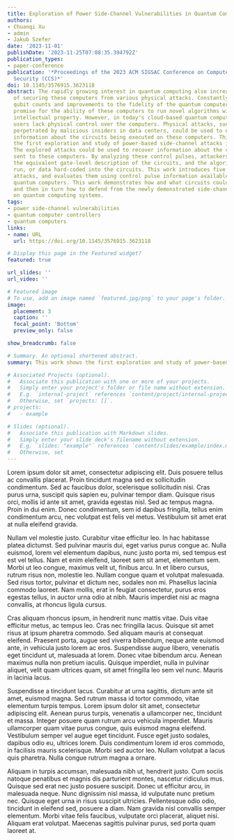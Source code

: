 ```yaml
---
title: Exploration of Power Side-Channel Vulnerabilities in Quantum Computer Controllers
authors:
- Chuanqi Xu
- admin 
- Jakub Szefer
date: '2023-11-01'
publishDate: '2023-11-25T07:08:35.394792Z'
publication_types:
- paper-conference
publication: '*Proceedings of the 2023 ACM SIGSAC Conference on Computer and Communications
  Security (CCS)*'
doi: 10.1145/3576915.3623118
abstract: The rapidly growing interest in quantum computing also increases the importance
  of securing these computers from various physical attacks. Constantly increasing
  qubit counts and improvements to the fidelity of the quantum computers hold great
  promise for the ability of these computers to run novel algorithms with highly sensitive
  intellectual property. However, in today's cloud-based quantum computer setting,
  users lack physical control over the computers. Physical attacks, such as those
  perpetrated by malicious insiders in data centers, could be used to extract sensitive
  information about the circuits being executed on these computers. This work shows
  the first exploration and study of power-based side-channel attacks in quantum computers.
  The explored attacks could be used to recover information about the control pulses
  sent to these computers. By analyzing these control pulses, attackers can reverse-engineer
  the equivalent gate-level description of the circuits, and the algorithms being
  run, or data hard-coded into the circuits. This work introduces five new types of
  attacks, and evaluates them using control pulse information available from cloud-based
  quantum computers. This work demonstrates how and what circuits could be recovered,
  and then in turn how to defend from the newly demonstrated side-channel attacks
  on quantum computing systems.
tags:
- power side-channel vulnerabilities
- quantum computer controllers
- quantum computers
links:
- name: URL
  url: https://doi.org/10.1145/3576915.3623118

# Display this page in the Featured widget?
featured: true

url_slides: ''
url_video: ''

# Featured image
# To use, add an image named `featured.jpg/png` to your page's folder.
image:
  placement: 3 
  caption: ''
  focal_point: 'Bottom'
  preview_only: false

show_breadcrumb: false

# Summary. An optional shortened abstract.
summary: This work shows the first exploration and study of power-based side-channel attacks in quantum computers.  The explored attacks could be used to recover information about the control pulses sent to these computers. By analyzing these control pulses, attackers can reverse-engineer the equivalent gate-level description of the circuits, and the algorithms being run, or data hard-coded into the circuits.

# Associated Projects (optional).
#   Associate this publication with one or more of your projects.
#   Simply enter your project's folder or file name without extension.
#   E.g. `internal-project` references `content/project/internal-project/index.md`.
#   Otherwise, set `projects: []`.
# projects:
#   - example

# Slides (optional).
#   Associate this publication with Markdown slides.
#   Simply enter your slide deck's filename without extension.
#   E.g. `slides: "example"` references `content/slides/example/index.md`.
#   Otherwise, set 
---
```


Lorem ipsum dolor sit amet, consectetur adipiscing elit. Duis posuere tellus ac convallis placerat. Proin tincidunt magna sed ex sollicitudin condimentum. Sed ac faucibus dolor, scelerisque sollicitudin nisi. Cras purus urna, suscipit quis sapien eu, pulvinar tempor diam. Quisque risus orci, mollis id ante sit amet, gravida egestas nisl. Sed ac tempus magna. Proin in dui enim. Donec condimentum, sem id dapibus fringilla, tellus enim condimentum arcu, nec volutpat est felis vel metus. Vestibulum sit amet erat at nulla eleifend gravida.

Nullam vel molestie justo. Curabitur vitae efficitur leo. In hac habitasse platea dictumst. Sed pulvinar mauris dui, eget varius purus congue ac. Nulla euismod, lorem vel elementum dapibus, nunc justo porta mi, sed tempus est est vel tellus. Nam et enim eleifend, laoreet sem sit amet, elementum sem. Morbi ut leo congue, maximus velit ut, finibus arcu. In et libero cursus, rutrum risus non, molestie leo. Nullam congue quam et volutpat malesuada. Sed risus tortor, pulvinar et dictum nec, sodales non mi. Phasellus lacinia commodo laoreet. Nam mollis, erat in feugiat consectetur, purus eros egestas tellus, in auctor urna odio at nibh. Mauris imperdiet nisi ac magna convallis, at rhoncus ligula cursus.

Cras aliquam rhoncus ipsum, in hendrerit nunc mattis vitae. Duis vitae efficitur metus, ac tempus leo. Cras nec fringilla lacus. Quisque sit amet risus at ipsum pharetra commodo. Sed aliquam mauris at consequat eleifend. Praesent porta, augue sed viverra bibendum, neque ante euismod ante, in vehicula justo lorem ac eros. Suspendisse augue libero, venenatis eget tincidunt ut, malesuada at lorem. Donec vitae bibendum arcu. Aenean maximus nulla non pretium iaculis. Quisque imperdiet, nulla in pulvinar aliquet, velit quam ultrices quam, sit amet fringilla leo sem vel nunc. Mauris in lacinia lacus.

Suspendisse a tincidunt lacus. Curabitur at urna sagittis, dictum ante sit amet, euismod magna. Sed rutrum massa id tortor commodo, vitae elementum turpis tempus. Lorem ipsum dolor sit amet, consectetur adipiscing elit. Aenean purus turpis, venenatis a ullamcorper nec, tincidunt et massa. Integer posuere quam rutrum arcu vehicula imperdiet. Mauris ullamcorper quam vitae purus congue, quis euismod magna eleifend. Vestibulum semper vel augue eget tincidunt. Fusce eget justo sodales, dapibus odio eu, ultrices lorem. Duis condimentum lorem id eros commodo, in facilisis mauris scelerisque. Morbi sed auctor leo. Nullam volutpat a lacus quis pharetra. Nulla congue rutrum magna a ornare.

Aliquam in turpis accumsan, malesuada nibh ut, hendrerit justo. Cum sociis natoque penatibus et magnis dis parturient montes, nascetur ridiculus mus. Quisque sed erat nec justo posuere suscipit. Donec ut efficitur arcu, in malesuada neque. Nunc dignissim nisl massa, id vulputate nunc pretium nec. Quisque eget urna in risus suscipit ultricies. Pellentesque odio odio, tincidunt in eleifend sed, posuere a diam. Nam gravida nisl convallis semper elementum. Morbi vitae felis faucibus, vulputate orci placerat, aliquet nisi. Aliquam erat volutpat. Maecenas sagittis pulvinar purus, sed porta quam laoreet at.
